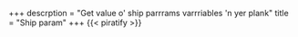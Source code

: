 +++
descrption = "Get value o' ship parrrams varrriables 'n yer plank"
title = "Ship param"
+++
{{< piratify >}}